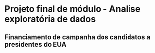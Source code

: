 # Projeto final de módulo - Analise exploratória de dados

## Financiamento de campanha dos candidatos a presidentes do EUA
